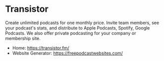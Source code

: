 # Transistor
Create unlimited podcasts for one monthly price. Invite team members, see your podcast's stats, and distribute to Apple Podcasts, Spotify, Google Podcasts. We also offer private podcasting for your company or membership site.

* Home: https://transistor.fm/
* Website Generator: https://freepodcastwebsites.com/
